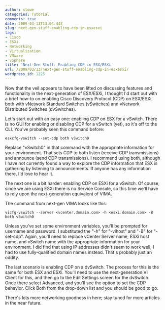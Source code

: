 ```yaml
---
author: slowe
categories: Tutorial
comments: true
date: 2009-03-13T13:04:44Z
slug: next-gen-stuff-enabling-cdp-in-esxesxi
tags:
- Cisco
- ESXi
- Networking
- Virtualization
- VMware
- vSphere
title: 'Next-Gen Stuff: Enabling CDP in ESX/ESXi'
url: /2009/03/13/next-gen-stuff-enabling-cdp-in-esxesxi/
wordpress_id: 1225
---
```


Now that the veil appears to have been lifted on discussing features and functionality in the next-generation of ESX/ESXi, I thought I'd start out with a brief how-to on enabling Cisco Discovery Protocol (CDP) on ESX/ESXi, both with vNetwork Standard Switches (vSwitches) and vNetwork Distributed Switches (dvSwitches).

Let's start out with an easy one: enabling CDP on ESX for a vSwitch. There is no GUI for enabling or disabling CDP for a vSwitch (yet), so it's off to the CLI. You've probably seen this command before:

	esxcfg-vswitch --set-cdp both vSwitch0

Replace "vSwitch0" in that command with the appropriate information for your environment. That sets CDP to both listen (receive CDP transmissions) and announce (send CDP transmissions). I recommend using both, although I have not currently found a way to explore the CDP information that ESX is gathering by listening to announcements. If anyone has any information there, I'd love to hear it.

The next one is a bit harder: enabling CDP on ESXi for a vSwitch. Of course, since we are using ESXi there is no Service Console, so this time we'll have to rely upon the next-generation equivalent of VIMA.

The command from next-gen VIMA looks like this:

	vicfg-vswitch --server <vcenter.domain.com> -h <esxi.domain.com> -B both vSwitch0

Unless you've set some environment variables, you'll be prompted for username and password. I substituted the "-h" for "-vihost" and "-B" for "-set-cdp". Again, you'll need to replace vCenter Server name, ESXi host name, and vSwitch name with the appropriate information for your environment. I did find that using IP addresses didn't seem to work well; I had to use fully-qualified domain names instead. That's probably just an oddity.

The last scenario is enabling CDP on a dvSwitch. The process for this is the same for both ESX and ESXi. You'll need to use the next-generation VI Client for this, and then go to the Edit Settings screen for the dvSwitch. Once there select Advanced, and you'll see the option to set the CDP behavior. Click Both from the drop-down list and you should be good to go.

There's lots more networking goodness in here; stay tuned for more articles in the near future.
